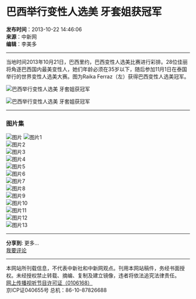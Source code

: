 # 巴西举行变性人选美 牙套姐获冠军

**发布时间**：2013-10-22 14:46:06  
**来源**：中新网  
**编辑**：李美多  

---

当地时间2013年10月21日，巴西里约，巴西变性人选美比赛进行彩排。28位佳丽将角逐巴西国内最美变性人，她们年龄必须在35岁以下，随后参加11月1日在泰国举行的世界变性人选美大赛。图为Raika Ferraz（左）获得巴西变性人选美冠军。

![巴西举行变性人选美 牙套姐获冠军](http://i7.chinanews.com/tp/2011hd/images/yt.gif)

![巴西举行变性人选美 牙套姐获冠军](http://i7.chinanews.com/tp/2011hd/images/yt.gif)

---

### 图片集

![图片](http://i7.chinanews.com/tp/2011hd/images/bian1.gif)
![图片1](http://www.chinanews.com/tp/hd2011/2013/10-22/U399P4T426D257169F16470DT20131022144606.jpg)  
![图片2](http://www.chinanews.com/tp/hd2011/2013/10-22/U399P4T425D28936F16506DT20131022112434.jpg)  
![图片3](http://www.chinanews.com/tp/hd2011/2013/10-22/U399P4T426D257077F16470DT20131022112516.jpg)  
![图片4](http://www.chinanews.com/tp/hd2011/2013/10-22/U399P4T426D257078F16470DT20131022112652.jpg)  
![图片5](http://www.chinanews.com/tp/hd2011/2013/10-22/U399P4T426D257079F16470DT20131022112659.jpg)  
![图片6](http://www.chinanews.com/tp/hd2011/2013/10-22/U399P4T426D257080F16470DT20131022112705.jpg)  
![图片7](http://www.chinanews.com/tp/hd2011/2013/10-22/U399P4T426D257081F16470DT20131022112819.jpg)  
![图片8](http://www.chinanews.com/tp/hd2011/2013/10-22/U399P4T426D257082F16470DT20131022112831.jpg)  
![图片9](http://www.chinanews.com/tp/hd2011/2013/10-22/U399P4T426D257166F16470DT20131022144523.jpg)  
![图片10](http://www.chinanews.com/tp/hd2011/2013/10-22/U399P4T426D257169F16470DT20131022144606.jpg)  
![图片11](http://www.chinanews.com/tp/hd2011/2013/10-22/U399P4T426D257172F16470DT20131022144654.jpg)  
![图片12](http://www.chinanews.com/tp/hd2011/2013/10-22/U399P4T426D257199F16470DT20131022151832.jpg)  
![图片13](http://www.chinanews.com/tp/hd2011/2013/10-22/U399P4T426D257200F16470DT20131022151937.jpg)  

---

**分享到**: 更多...  
[我要评论](http://comment.chinanews.com/comments/comments.php?newsid=5408803) 

---

本网站所刊载信息，不代表中新社和中新网观点。刊用本网站稿件，务经书面授权。未经授权禁止转载、摘编、复制及建立镜像，违者将依法追究法律责任。  
[网上传播视听节目许可证（0106168）](http://www.chinanews.com/news/xuke.html)  
京ICP证040655号 总机：86-10-87826688